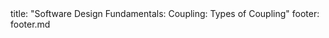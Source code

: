<frontmatter>
title: "Software Design Fundamentals: Coupling: Types of Coupling"
footer: footer.md
</frontmatter>

<include src="unit-inPage-asFlat.md" boilerplate />